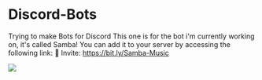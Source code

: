 # Discord-Bots
Trying to make Bots for Discord
This one is for the bot i'm currently working on, it's called Samba!
You can add it to your server by accessing the following link:
🔗 Invite: https://bit.ly/Samba-Music



<img src="https://im.vsco.co/aws-us-west-2/32dc64/185635894/5f658479b5b27301076f8cea/vsco5f65847a4fc98.jpg?w=412&dpr=2.625"/>
